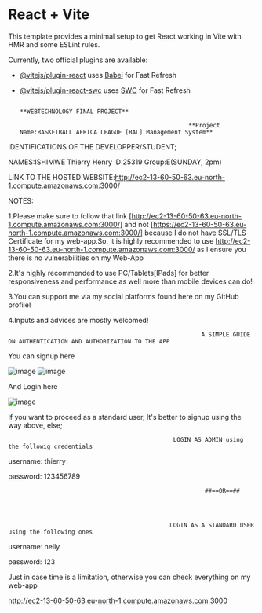 # React + Vite

This template provides a minimal setup to get React working in Vite with HMR and some ESLint rules.

Currently, two official plugins are available:

- [@vitejs/plugin-react](https://github.com/vitejs/vite-plugin-react/blob/main/packages/plugin-react/README.md) uses [Babel](https://babeljs.io/) for Fast Refresh
- [@vitejs/plugin-react-swc](https://github.com/vitejs/vite-plugin-react-swc) uses [SWC](https://swc.rs/) for Fast Refresh


                                                                     **WEBTECHNOLOGY FINAL PROJECT**

                                                      **Project Name:BASKETBALL AFRICA LEAGUE [BAL] Management System**


IDENTIFICATIONS OF THE DEVELOPPER/STUDENT;


NAMES:ISHIMWE Thierry Henry
ID:25319
Group:E(SUNDAY, 2pm)


LINK TO THE HOSTED WEBSITE:http://ec2-13-60-50-63.eu-north-1.compute.amazonaws.com:3000/

NOTES:

1.Please make sure to follow that link [http://ec2-13-60-50-63.eu-north-1.compute.amazonaws.com:3000/] and not [https://ec2-13-60-50-63.eu-north-1.compute.amazonaws.com:3000/] because I do not have SSL/TLS Certificate for my web-app.So, it is highly recommended to use http://ec2-13-60-50-63.eu-north-1.compute.amazonaws.com:3000/ as I ensure you there is no vulnerabilities on my Web-App

2.It's highly recommended to use PC/Tablets[IPads] for better responsiveness and performance as well more than mobile devices can do!

3.You can support me via my social platforms found here on my GitHub profile!

4.Inputs and advices are mostly welcomed!



                                                           A SIMPLE GUIDE ON AUTHENTICATION AND AUTHORIZATION TO THE APP

You can signup here

![image](https://github.com/user-attachments/assets/ec1c2982-24bc-4c35-95d1-c31399a58c99)
![image](https://github.com/user-attachments/assets/e0cd171c-3f0d-410c-ae42-edcd5227a998)

And Login here

![image](https://github.com/user-attachments/assets/c29416b6-016f-41eb-af0b-848cbcf60d4e)

If you want to proceed as a standard user, It's better to signup using the way above, else;


                                                   LOGIN AS ADMIN using the followig credentials

username: thierry

password: 123456789



                                                            ##==OR==##




                                                  LOGIN AS A STANDARD USER using the following ones

username: nelly

password: 123



Just in case time is a limitation, otherwise you can check everything on my web-app

http://ec2-13-60-50-63.eu-north-1.compute.amazonaws.com:3000

